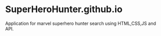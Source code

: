 # SuperHeroHunter.github.io
Application for marvel superhero hunter search using HTML,CSS,JS and API.
